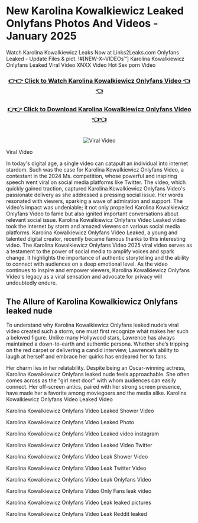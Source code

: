 # New Karolina Kowalkiewicz Leaked Onlyfans Photos And Videos - January 2025

Watch Karolina Kowalkiewicz Leaks Now at Links2Leaks.com Onlyfans Leaked - Update Files & pict. !#[NEW-X~VIDEOs™] Karolina Kowalkiewicz Onlyfans Leaked Viral Video XNXX Video Hot Sex porn Video
<br>
<div align="center">
<h3><a href="https://links2leaks.com/karolinakowalkiewicz" rel="nofollow">👉👉 Click to Watch Karolina Kowalkiewicz Onlyfans Video 👈👈</a></h3>
<h3><a href="https://links2leaks.com/karolinakowalkiewicz" rel="nofollow">👉👉 Click to Download Karolina Kowalkiewicz Onlyfans Video 👈👈</a></h3>
<br>
<a href="https://links2leaks.com/karolinakowalkiewicz" rel="nofollow"><img src="https://i.ibb.co/Gkj2r4b/banner.png" alt="Viral Video" style="max-width: 100%; display: inline-block;" data-target="animated-imageImage"></a>
</div>

Viral Video

In today's digital age, a single video can catapult an individual into internet stardom. Such was the case for Karolina Kowalkiewicz Onlyfans Video, a contestant in the 2024 Ms. competition, whose powerful and inspiring speech went viral on social media platforms like Twitter.
The video, which quickly gained traction, captured Karolina Kowalkiewicz Onlyfans Video's passionate delivery as she addressed a pressing social issue. Her words resonated with viewers, sparking a wave of admiration and support. The video's impact was undeniable; it not only propelled Karolina Kowalkiewicz Onlyfans Video to fame but also ignited important conversations about relevant social issue.
Karolina Kowalkiewicz Onlyfans Video Leaked video took the internet by storm and amazed viewers on various social media platforms. Karolina Kowalkiewicz Onlyfans Video Leaked, a young and talented digital creator, recently became famous thanks to this interesting video.
The Karolina Kowalkiewicz Onlyfans Video 2025 viral video serves as a testament to the power of social media to amplify voices and spark change. It highlights the importance of authentic storytelling and the ability to connect with audiences on a deep emotional level. As the video continues to inspire and empower viewers, Karolina Kowalkiewicz Onlyfans Video's legacy as a viral sensation and advocate for privacy will undoubtedly endure.

<h2>The Allure of Karolina Kowalkiewicz Onlyfans leaked nude</h2>


To understand why Karolina Kowalkiewicz Onlyfans leaked nude’s viral video created such a storm, one must first recognize what makes her such a beloved figure. Unlike many Hollywood stars, Lawrence has always maintained a down-to-earth and authentic persona. Whether she’s tripping on the red carpet or delivering a candid interview, Lawrence’s ability to laugh at herself and embrace her quirks has endeared her to fans.

Her charm lies in her relatability. Despite being an Oscar-winning actress, Karolina Kowalkiewicz Onlyfans leaked nude feels approachable. She often comes across as the "girl next door" with whom audiences can easily connect. Her off-screen antics, paired with her strong screen presence, have made her a favorite among moviegoers and the media alike.
Karolina Kowalkiewicz Onlyfans Video Leaked Video

Karolina Kowalkiewicz Onlyfans Video Leaked Shower Video

Karolina Kowalkiewicz Onlyfans Video Leaked Photo

Karolina Kowalkiewicz Onlyfans Video Leaked video instagram

Karolina Kowalkiewicz Onlyfans Video Leaked Video Twitter

Karolina Kowalkiewicz Onlyfans Video Leak Shower Video

Karolina Kowalkiewicz Onlyfans Video Leak Twitter Video

Karolina Kowalkiewicz Onlyfans Video Leak Onlyfans Video

Karolina Kowalkiewicz Onlyfans Video Only Fans leak video

Karolina Kowalkiewicz Onlyfans Video Leak leaked pictures

Karolina Kowalkiewicz Onlyfans Video Leak Reddit leaked